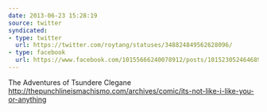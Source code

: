 ```yaml
---
date: 2013-06-23 15:28:19
source: twitter
syndicated:
- type: twitter
  url: https://twitter.com/roytang/statuses/348824849562628096/
- type: facebook
  url: https://www.facebook.com/10155666240078912/posts/10152305246468912
---
```


The Adventures of Tsundere Clegane http://thepunchlineismachismo.com/archives/comic/its-not-like-i-like-you-or-anything
